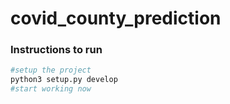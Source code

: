 # covid_county_prediction

### Instructions to run

```bash
#setup the project
python3 setup.py develop
#start working now
```
